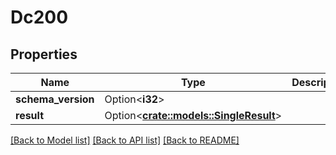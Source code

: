 # Dc200

## Properties

Name | Type | Description | Notes
------------ | ------------- | ------------- | -------------
**schema_version** | Option<**i32**> |  | [optional]
**result** | Option<[**crate::models::SingleResult**](singleResult.md)> |  | [optional]

[[Back to Model list]](../README.md#documentation-for-models) [[Back to API list]](../README.md#documentation-for-api-endpoints) [[Back to README]](../README.md)


